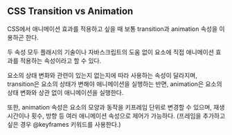 ## CSS Transition vs Animation

CSS에서 애니메이션 효과를 적용하고 싶을 때 보통 transition과 animation 속성을 이용하곤 한다.

두 속성 모두 플래시의 기술이나 자바스크립트의 도움 없이 요소에 직접 애니메이션 효과를 적용하는 속성이라고 할 수 있다.

요소의 상태 변화와 관련이 있는지 없는지에 따라 사용하는 속성이 달라지며, transition은 요소의 상태가 변해야 애니메이션을 실행하는 반면, animation은 요소의 상태 변화와 상관 없이 애니메이션을 실행한다.

또한, animation 속성은 요소의 모양과 동작을 키프레임 단위로 변경할 수 있으며, 재생 시간이나 횟수, 방향 등 여러 애니메이션 속성으로 제어가 가능하다. (프레임을 추가하고 싶은 경우 @keyframes 키워드를 사용한다.)
